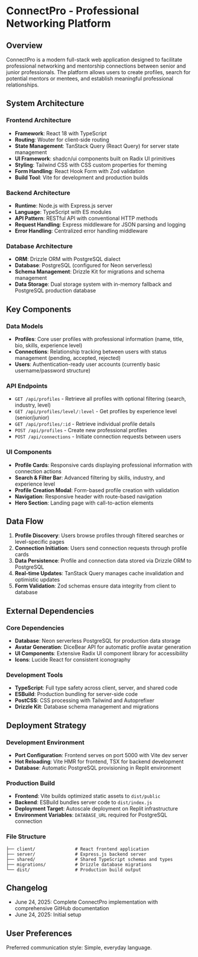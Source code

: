 # ConnectPro - Professional Networking Platform

## Overview

ConnectPro is a modern full-stack web application designed to facilitate professional networking and mentorship connections between senior and junior professionals. The platform allows users to create profiles, search for potential mentors or mentees, and establish meaningful professional relationships.

## System Architecture

### Frontend Architecture
- **Framework**: React 18 with TypeScript
- **Routing**: Wouter for client-side routing
- **State Management**: TanStack Query (React Query) for server state management
- **UI Framework**: shadcn/ui components built on Radix UI primitives
- **Styling**: Tailwind CSS with CSS custom properties for theming
- **Form Handling**: React Hook Form with Zod validation
- **Build Tool**: Vite for development and production builds

### Backend Architecture
- **Runtime**: Node.js with Express.js server
- **Language**: TypeScript with ES modules
- **API Pattern**: RESTful API with conventional HTTP methods
- **Request Handling**: Express middleware for JSON parsing and logging
- **Error Handling**: Centralized error handling middleware

### Database Architecture
- **ORM**: Drizzle ORM with PostgreSQL dialect
- **Database**: PostgreSQL (configured for Neon serverless)
- **Schema Management**: Drizzle Kit for migrations and schema management
- **Data Storage**: Dual storage system with in-memory fallback and PostgreSQL production database

## Key Components

### Data Models
- **Profiles**: Core user profiles with professional information (name, title, bio, skills, experience level)
- **Connections**: Relationship tracking between users with status management (pending, accepted, rejected)
- **Users**: Authentication-ready user accounts (currently basic username/password structure)

### API Endpoints
- `GET /api/profiles` - Retrieve all profiles with optional filtering (search, industry, level)
- `GET /api/profiles/level/:level` - Get profiles by experience level (senior/junior)
- `GET /api/profiles/:id` - Retrieve individual profile details
- `POST /api/profiles` - Create new professional profiles
- `POST /api/connections` - Initiate connection requests between users

### UI Components
- **Profile Cards**: Responsive cards displaying professional information with connection actions
- **Search & Filter Bar**: Advanced filtering by skills, industry, and experience level
- **Profile Creation Modal**: Form-based profile creation with validation
- **Navigation**: Responsive header with route-based navigation
- **Hero Section**: Landing page with call-to-action elements

## Data Flow

1. **Profile Discovery**: Users browse profiles through filtered searches or level-specific pages
2. **Connection Initiation**: Users send connection requests through profile cards
3. **Data Persistence**: Profile and connection data stored via Drizzle ORM to PostgreSQL
4. **Real-time Updates**: TanStack Query manages cache invalidation and optimistic updates
5. **Form Validation**: Zod schemas ensure data integrity from client to database

## External Dependencies

### Core Dependencies
- **Database**: Neon serverless PostgreSQL for production data storage
- **Avatar Generation**: DiceBear API for automatic profile avatar generation
- **UI Components**: Extensive Radix UI component library for accessibility
- **Icons**: Lucide React for consistent iconography

### Development Tools
- **TypeScript**: Full type safety across client, server, and shared code
- **ESBuild**: Production bundling for server-side code
- **PostCSS**: CSS processing with Tailwind and Autoprefixer
- **Drizzle Kit**: Database schema management and migrations

## Deployment Strategy

### Development Environment
- **Port Configuration**: Frontend serves on port 5000 with Vite dev server
- **Hot Reloading**: Vite HMR for frontend, TSX for backend development
- **Database**: Automatic PostgreSQL provisioning in Replit environment

### Production Build
- **Frontend**: Vite builds optimized static assets to `dist/public`
- **Backend**: ESBuild bundles server code to `dist/index.js`
- **Deployment Target**: Autoscale deployment on Replit infrastructure
- **Environment Variables**: `DATABASE_URL` required for PostgreSQL connection

### File Structure
```
├── client/               # React frontend application
├── server/               # Express.js backend server
├── shared/               # Shared TypeScript schemas and types
├── migrations/           # Drizzle database migrations
└── dist/                 # Production build output
```

## Changelog

- June 24, 2025: Complete ConnectPro implementation with comprehensive GitHub documentation
- June 24, 2025: Initial setup

## User Preferences

Preferred communication style: Simple, everyday language.